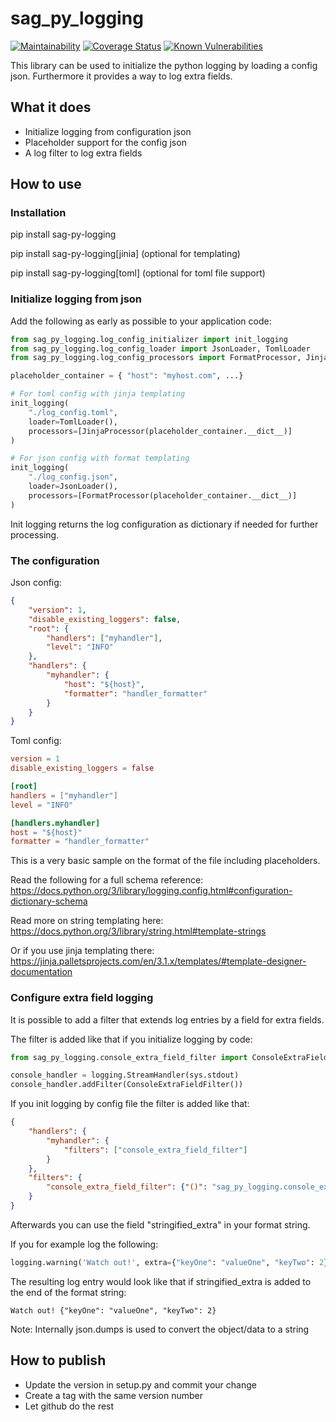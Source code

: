 # sag_py_logging

[![Maintainability][codeclimate-image]][codeclimate-url]
[![Coverage Status][coveralls-image]][coveralls-url]
[![Known Vulnerabilities](https://snyk.io/test/github/SamhammerAG/sag_py_logging/badge.svg)](https://snyk.io/test/github/SamhammerAG/sag_py_logging)

[coveralls-image]:https://coveralls.io/repos/github/SamhammerAG/sag_py_logging/badge.svg?branch=master
[coveralls-url]:https://coveralls.io/github/SamhammerAG/sag_py_logging?branch=master
[codeclimate-image]:https://api.codeclimate.com/v1/badges/74139973d3df4567a67b/maintainability
[codeclimate-url]:https://codeclimate.com/github/SamhammerAG/sag_py_logging/maintainability

This library can be used to initialize the python logging by loading a config json.
Furthermore it provides a way to log extra fields.

## What it does
* Initialize logging from configuration json
* Placeholder support for the config json
* A log filter to log extra fields

## How to use

### Installation

pip install sag-py-logging

pip install sag-py-logging[jinia] (optional for templating)

pip install sag-py-logging[toml] (optional for toml file support)

### Initialize logging from json

Add the following as early as possible to your application code:

```python
from sag_py_logging.log_config_initializer import init_logging
from sag_py_logging.log_config_loader import JsonLoader, TomlLoader
from sag_py_logging.log_config_processors import FormatProcessor, JinjaProcessor

placeholder_container = { "host": "myhost.com", ...}

# For toml config with jinja templating
init_logging(
    "./log_config.toml",
    loader=TomlLoader(),
    processors=[JinjaProcessor(placeholder_container.__dict__)]
)

# For json config with format templating
init_logging(
    "./log_config.json",
    loader=JsonLoader(),
    processors=[FormatProcessor(placeholder_container.__dict__)]
)

```

Init logging returns the log configuration as dictionary if needed for further processing.

### The configuration

Json config:
```json
{
    "version": 1,
    "disable_existing_loggers": false,
    "root": {
        "handlers": ["myhandler"],
        "level": "INFO"
    },
    "handlers": {
        "myhandler": {
            "host": "${host}",
            "formatter": "handler_formatter"
        }
    }
}
```

Toml config:
```toml
version = 1
disable_existing_loggers = false

[root]
handlers = ["myhandler"]
level = "INFO"

[handlers.myhandler]
host = "${host}"
formatter = "handler_formatter"

```
This is a very basic sample on the format of the file including placeholders.

Read the following for a full schema reference: https://docs.python.org/3/library/logging.config.html#configuration-dictionary-schema

Read more on string templating here: https://docs.python.org/3/library/string.html#template-strings

Or if you use jinja templating there: https://jinja.palletsprojects.com/en/3.1.x/templates/#template-designer-documentation


### Configure extra field logging

It is possible to add a filter that extends log entries by a field for extra fields.

The filter is added like that if you initialize logging by code:
```python
from sag_py_logging.console_extra_field_filter import ConsoleExtraFieldFilter

console_handler = logging.StreamHandler(sys.stdout)
console_handler.addFilter(ConsoleExtraFieldFilter())
```

If you init logging by config file the filter is added like that:
```json
{
    "handlers": {
        "myhandler": {
            "filters": ["console_extra_field_filter"]
        }
    },
    "filters": {
        "console_extra_field_filter": {"()": "sag_py_logging.console_extra_field_filter.ConsoleExtraFieldFilter"}
    }
}
```

Afterwards you can use the field "stringified_extra" in your format string.

If you for example log the following:
```python
logging.warning('Watch out!', extra={"keyOne": "valueOne", "keyTwo": 2})
```

The resulting log entry would look like that if stringified_extra is added to the end of the format string:

```
Watch out! {"keyOne": "valueOne", "keyTwo": 2}
```

Note: Internally json.dumps is used to convert the object/data to a string

## How to publish

* Update the version in setup.py and commit your change
* Create a tag with the same version number
* Let github do the rest

